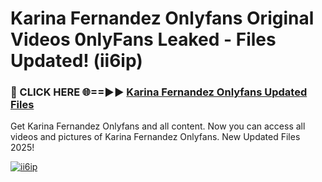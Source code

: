 # Karina Fernandez Onlyfans Original Videos 0nlyFans Leaked - Files Updated! (ii6ip)

<h3>🔴 CLICK HERE 🌐==►► <a href="https://tinyurl.com/2jnfzry5" rel="nofollow">Karina Fernandez Onlyfans Updated Files</a></h3>

Get Karina Fernandez Onlyfans and all content. Now you can access all videos and pictures of Karina Fernandez Onlyfans. New Updated Files 2025!

[![ii6ip](https://i.imgur.com/GyGTBgg.gif)](https://tinyurl.com/2jnfzry5)
